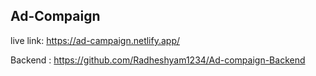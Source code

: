 ## Ad-Compaign

live link: https://ad-campaign.netlify.app/

Backend : https://github.com/Radheshyam1234/Ad-compaign-Backend
